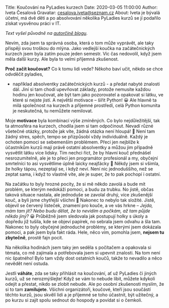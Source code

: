 Title: Koučování na PyLadies kurzech
Date: 2020-03-05 11:00:00
Author: Iveta Česalová
Gravatar: cesalova.iveta@seznam.cz
About: Iveta je bývalá účetní, má dvě děti a po absolvování několika PyLadies kurzů se jí podařilo získat vysvěnou práci v IT.

*Text vyšel původně na [autorčině blogu](https://ivet1987.wz.cz/2020/03/koucovani-na-pyladies-kurzech/).*

Nevím, zda jsem ta správná osoba, která o tom může vyprávět, ale taky přispěji svou troškou do mlýna. 
Jako vedlejší koučka na začátečnických kurzech jsem byla zatím pouze jeden semestr. 
Víc čas nedovolil, když jsem měla další kurzy. Ale byla to velmi příjemná zkušenost.

**Proč začít koučovat?** Co k tomu lidi vede? Někoho baví učit, někdo se chce odvděčit pyladies, 
- například absolventky začátečnických kurzů - a předat nabyté znalosti dál. Jiní si tam chodí upevňovat základy, 
protože nemusíte každou hodinu jen koučovat, ale být tam jako pozorovatel a opakovat si látku, ve které si nejste jistí. 
A největší motivace – šířit Python! 😀 Ale hlavně ta milá společnost na kurzech a příjemné prostředí, 
celá Python komunita je neskutečná, tu nemůžete nemilovat.

Moje **motivace** byla kombinací výše zmíněných. Co bylo nejdůležitější, tak ta atmosféra na kurzech, 
chodila jsem si tam odpočinout. Nevadí různé všetečné otázky, protože jak víte, žádná otázka není hloupá! 🙂 
Není tam žádný stres, spěch, tempo se přizpůsobí vždy individuálně. Každý je ochoten pomoci se sebemenším problémem. 
Přeci jen nejblíže k účastníkům kurzů mají právě ostatní absolventky a můžou jim případně vysvětlit látku více lidsky. 
Tím nechci říct, že by hlavní kouč přednášel nesrozumitelně, ale je to přeci jen programátor profesionál a my, 
obyčejní smrtelníci to asi vysvětlíme úplně laicky neajťácky 🙂 Někdy jsem si všimla, že holky tápou, nezeptají se, 
i když neví. Není nic jednoduššího, než se zeptat sama, i když to vlastně víte, ale je super, že to pak pochopí i ostatní.

Na začátku to byly hrozné pocity, že si mě někdo zavolá a bude mít problém, se kterým nedokáži pomoci, 
a budu za trubku. No jistě, občas taková situace nastala, ale jednoduše se zavolal druhý, více zkušenější kouč, 
a byli jsme chytřejší všichni 🙂 Nakonec to nebylo tak složité. Jistě, objevil se červený lísteček, znamení pro kouče, 
a ve vás hrkne – *Jejda, mám tam jít? Nebo budu dělat, že to nevidím a počkám, až tam půjde někdo jiný?* 😀 
Průběžně jsem sledovala jak postupují holky s úkoly a dopředu již tušila, kde se objeví papírek, 
no sebrala jsem odvahu a šla tam. Nakonec to byly obyčejné jednoduché problémy, se kterými jsem dokázala pomoci, 
a pak jsem byla fakt ráda. Hele, něco vím, pomohla jsem, **nejsem tu zbytečně**, prostě fajn pocit.

Na několika hodinách jsem taky jen seděla s počítačem a opakovala si témata, co mě zajímala a potřebovala jsem si upevnit 
znalosti. Na tom není nic špatného! Bylo tam vždy dost ostatních koučů, takže to nevadilo a něco nevědět není ostuda.

Jestli **váháte**, zda se taky přihlásit na koučování, ať už PyLadies či jiných kurzů, už se nerozmýšlejte! Když se vám to 
nebude líbit, můžete kdykoli odejít a přestat, nikdo se zlobit nebude. Ale po osobní zkušenosti myslím, že si to tam 
**zamilujete**. Všichni organizátoři, koučové, kteří jsou součástí těchto kurzů, jsou skvělí lidi a je příjemné se toho 
účastnit, být užitečný, a po kurzu si zajít spolu sednout do hospody a povídat si o čemkoli.
